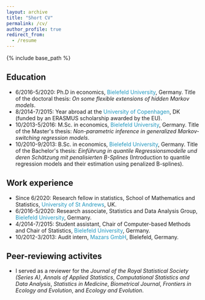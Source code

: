 ```yaml
---
layout: archive
title: "Short CV"
permalink: /cv/
author_profile: true
redirect_from:
  - /resume
---
```


{% include base_path %}

Education
------
* 6/2016-5/2020: Ph.D in economics, <span style="color: #1f96be;">Bielefeld University</span>, Germany.
Title of the doctoral thesis: *On some flexible extensions of hidden Markov models*.
* 8/2014-7/2015: Year abroad at the <span style="color: #1f96be;">University of Copenhagen</span>, DK (funded by an ERASMUS scholarship awarded by the EU).
* 10/2013-5/2016: M.Sc. in economics, <span style="color: #1f96be;">Bielefeld University</span>, Germany.
Title of the Master's thesis: *Non-parametric inference in generalized Markov-switching regression models*.
* 10/2010-9/2013: B.Sc. in economics, <span style="color: #1f96be;">Bielefeld University</span>, Germany.
Title of the Bachelor's thesis: *Einführung in quantile Regressionsmodelle und deren Schätzung mit penalisierten B-Splines* (Introduction to quantile regression models and their estimation using penalized B-splines).

Work experience
------
* Since 6/2020: Research fellow in statistics, School of Mathematics and Statistics, <span style="color: #1f96be;">University of St Andrews</span>, UK.
* 6/2016-5/2020: Research associate, Statistics and Data Analysis Group, <span style="color: #1f96be;">Bielefeld University</span>, Germany.
* 4/2014-7/2015: Student assistant, Chair of Computer-based Methods and Chair of Statistics, <span style="color: #1f96be;">Bielefeld University</span>, Germany.
* 10/2012-3/2013: Audit intern, <span style="color: #1f96be;">Mazars GmbH</span>, Bielefeld, Germany.
  
Peer-reviewing activites
------
* I served as a reviewer for the *Journal of the Royal Statistical Society (Series A)*, *Annals of Applied Statistics*, *Computational Statistics and Data Analysis*, *Statistics in Medicine*, *Biometrical Journal*, *Frontiers in Ecology and Evolution*, and *Ecology and Evolution*.

